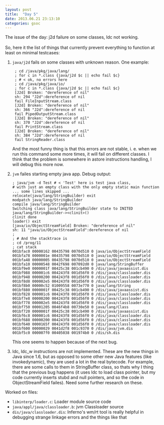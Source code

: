 ```yaml
---
layout: post
title:  "Day 5"
date: 2013.06.21 23:13:10
categories: gsoc
---
```


The issue of the day: j2d failure on some classes, ldc not working.  
&nbsp;  
So, here it the list of things that currently prevent everything to function at least on minimal testcases:

1. `java/j2d` fails on some classes with unknown reason. One example:

        ; cd /java/pkg/java/lang/
        ; for c in *.class {java/j2d $c || echo fail $c}
        ; # < ok, no errors here
        ; cd /java/pkg/java/io/
        ; for c in *.class {java/j2d $c || echo fail $c}
        [J2d] Broken: "dereference of nil"
        sh: 294 "J2d":dereference of nil
        fail FileInputStream.class
        [J2d] Broken: "dereference of nil"
        sh: 366 "J2d":dereference of nil
        fail PipedOutputStream.class
        [J2d] Broken: "dereference of nil"
        sh: 370 "J2d":dereference of nil
        fail PrintStream.class
        [J2d] Broken: "dereference of nil"
        sh: 384 "J2d":dereference of nil
        fail StringReader.class

    And the most funny thing is that this errors are not stable, i. e. when we run this command some more times, it will fail on different classes. I think that the problem is somewhere in astore instructions handling, I will debug this more now.

2.  `jvm` failes starting empty java app. Debug output:

        ; java/jvm -d Test # < 'Test' here is test java class,
        # with just an empty class with the only empty static main function
        ... some lines skipped ...
        relocate(java/lang/StringBuilder) exit
        modpatch java/lang/StringBuilder
        compile java/lang/StringBuilder
        Switching class java/lang/StringBuilder state to INITED
        java/lang/StringBuilder-><clinit>()
        clinit done
        loader() exit
        [java/io/ObjectStreamField] Broken: "dereference of nil"
        sh: 11 "java/io/ObjectStreamField":dereference of nil
        ; 
        ; # And the stacktrace is
        ; cd /prog/11
        ; cat stack
        001bfac0 00000162 00435798 0070d510 0 java/io/ObjectStreamField
        001bfa78 0000001e 00435798 0070d510 0 java/io/ObjectStreamField
        001bfa48 00000005 00435798 0070d510 0 java/io/ObjectStreamField
        001bfa10 00000548 0042f698 007092d0 0 java/lang/StringBuffer
        001bf9e0 0000001f 00425c38 001cb490 0 /dis/java/javaassist.dis
        001bf988 000001c6 004243f8 001d56f0 0 /dis/java/classloader.dis
        001bf948 00000200 004243f8 001d56f0 0 /dis/java/classloader.dis
        001bf8d8 000002e5 004243f8 001d56f0 0 /dis/java/classloader.dis
        001bf8b0 00000c52 01009558 0073e770 0 java/lang/String
        001bf880 0000001f 00425c38 001cb490 0 /dis/java/javaassist.dis
        001bf828 000001c6 004243f8 001d56f0 0 /dis/java/classloader.dis
        001bf7e8 00000200 004243f8 001d56f0 0 /dis/java/classloader.dis
        001bf778 000002e5 004243f8 001d56f0 0 /dis/java/classloader.dis
        001bf750 00001205 0046f4b8 00730e50 0 java/lang/Class
        001bf720 0000001f 00425c38 001cb490 0 /dis/java/javaassist.dis
        001bf6c8 000001c6 004243f8 001d56f0 0 /dis/java/classloader.dis
        001bf688 00000200 004243f8 001d56f0 0 /dis/java/classloader.dis
        001bf640 0000165f 004243f8 001d56f0 0 /dis/java/classloader.dis
        001bf600 00000029 0041d2f8 001c9370 0 /dis/java/jvm.dis
        001bf5c0 000007f0 00405038 001974b0 0 /dis/sh.dis

    This one seems to happen because of the next bug.

3.  ldc, ldc_w instructions are not implemented. These are the new things in Java since 1.6, but as opposed to some other new Java features (like invokedynamic), they are used a lot in the real bytecode. For example, there are some calls to them in StringBuffer class, so thats why I thing that the previous bug happens (it uses ldc to load class pointer, but my code currently inserts stubd and null pointers, and so the code in ObjectStreamField failes). Need some further research on these.


Worked on files:
- `libinterp/loader.c`: Loader module source code
- `java/appl/java/classloader.b`: jvm Classloader source
- `dis/java/classloader.dis`: Inferno's wm/rt tool is really helpful in debugging strange linkage errors and the things like that